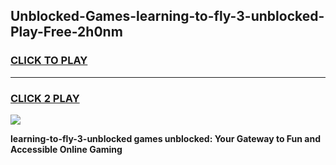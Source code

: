 
## Unblocked-Games-learning-to-fly-3-unblocked-Play-Free-2h0nm
<h3>
<a href="https://premium76.site?title=learning-to-fly-3-unblocked&ref=10A">CLICK TO PLAY</a></h3>
<hr>

<h3>
<a href="https://premium76.site?title=learning-to-fly-3-unblocked&ref=10A">CLICK 2 PLAY</a>
  
</h3>

<a href="https://premium76.site?title=learning-to-fly-3-unblocked&ref=10A"><img src="https://clearcache.store/games.png"></a>


**learning-to-fly-3-unblocked games unblocked: Your Gateway to Fun and Accessible Online Gaming**
